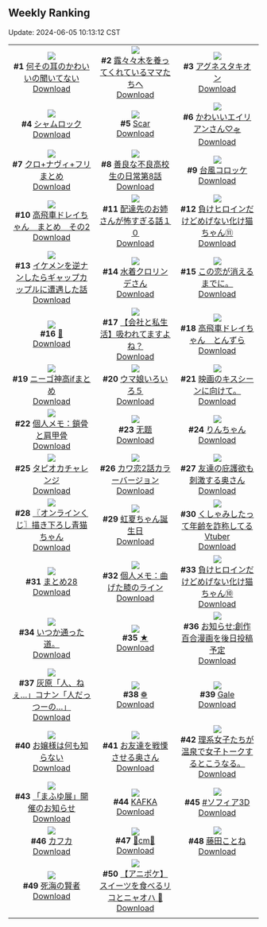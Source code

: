 ## Weekly Ranking
Update: 2024-06-05 10:13:12 CST

|      |      |      |
| :----: | :----: | :----: |
| ![](https://i.pixiv.re/c/240x480/img-master/img/2024/05/29/00/00/55/119141561_p0_master1200.jpg)<br>**#1** [何その耳のかわいいの聞いてない](https://www.pixiv.net/artworks/119141561)<br>[Download](https://i.pixiv.re/img-original/img/2024/05/29/00/00/55/119141561_p0.jpg) | ![](https://i.pixiv.re/c/240x480/img-master/img/2024/05/29/21/32/52/119164000_p0_master1200.jpg)<br>**#2** [露々々木を養ってくれているママたちへ](https://www.pixiv.net/artworks/119164000)<br>[Download](https://i.pixiv.re/img-original/img/2024/05/29/21/32/52/119164000_p0.jpg) | ![](https://i.pixiv.re/c/240x480/img-master/img/2024/05/28/00/16/54/119114038_p0_master1200.jpg)<br>**#3** [アグネスタキオン](https://www.pixiv.net/artworks/119114038)<br>[Download](https://i.pixiv.re/img-original/img/2024/05/28/00/16/54/119114038_p0.jpg) |
| ![](https://i.pixiv.re/c/240x480/img-master/img/2024/05/29/00/00/07/119141373_p0_master1200.jpg)<br>**#4** [シャムロック](https://www.pixiv.net/artworks/119141373)<br>[Download](https://i.pixiv.re/img-original/img/2024/05/29/00/00/07/119141373_p0.jpg) | ![](https://i.pixiv.re/c/240x480/img-master/img/2024/05/29/00/16/35/119142262_p0_master1200.jpg)<br>**#5** [Scar](https://www.pixiv.net/artworks/119142262)<br>[Download](https://i.pixiv.re/img-original/img/2024/05/29/00/16/35/119142262_p0.jpg) | ![](https://i.pixiv.re/c/240x480/img-master/img/2024/05/29/18/51/02/119159231_p0_master1200.jpg)<br>**#6** [かわいいエイリアンさん♡🛸](https://www.pixiv.net/artworks/119159231)<br>[Download](https://i.pixiv.re/img-original/img/2024/05/29/18/51/02/119159231_p0.jpg) |
| ![](https://i.pixiv.re/c/240x480/img-master/img/2024/05/29/19/18/07/119159921_p0_master1200.jpg)<br>**#7** [クロ+ナヴィ+フリまとめ](https://www.pixiv.net/artworks/119159921)<br>[Download](https://i.pixiv.re/img-original/img/2024/05/29/19/18/07/119159921_p0.jpg) | ![](https://i.pixiv.re/c/240x480/img-master/img/2024/05/29/00/01/41/119141655_p0_master1200.jpg)<br>**#8** [善良な不良高校生の日常第8話](https://www.pixiv.net/artworks/119141655)<br>[Download](https://i.pixiv.re/img-original/img/2024/05/29/00/01/41/119141655_p0.jpg) | ![](https://i.pixiv.re/c/240x480/img-master/img/2024/05/30/20/30/04/119189360_p0_master1200.jpg)<br>**#9** [台風コロッケ](https://www.pixiv.net/artworks/119189360)<br>[Download](https://i.pixiv.re/img-original/img/2024/05/30/20/30/04/119189360_p0.png) |
| ![](https://i.pixiv.re/c/240x480/img-master/img/2024/05/29/18/44/35/119159088_p0_master1200.jpg)<br>**#10** [高飛車ドレイちゃん　まとめ　その2](https://www.pixiv.net/artworks/119159088)<br>[Download](https://i.pixiv.re/img-original/img/2024/05/29/18/44/35/119159088_p0.png) | ![](https://i.pixiv.re/c/240x480/img-master/img/2024/05/29/17/18/09/119157051_p0_master1200.jpg)<br>**#11** [配達先のお姉さんが怖すぎる話１０](https://www.pixiv.net/artworks/119157051)<br>[Download](https://i.pixiv.re/img-original/img/2024/05/29/17/18/09/119157051_p0.jpg) | ![](https://i.pixiv.re/c/240x480/img-master/img/2024/05/29/00/00/51/119141551_p0_master1200.jpg)<br>**#12** [負けヒロインだけどめげない化け猫ちゃん⑪](https://www.pixiv.net/artworks/119141551)<br>[Download](https://i.pixiv.re/img-original/img/2024/05/29/00/00/51/119141551_p0.png) |
| ![](https://i.pixiv.re/c/240x480/img-master/img/2024/05/29/00/09/49/119142025_p0_master1200.jpg)<br>**#13** [イケメンを逆ナンしたらギャップカップルに遭遇した話](https://www.pixiv.net/artworks/119142025)<br>[Download](https://i.pixiv.re/img-original/img/2024/05/29/00/09/49/119142025_p0.jpg) | ![](https://i.pixiv.re/c/240x480/img-master/img/2024/05/29/00/00/24/119141449_p0_master1200.jpg)<br>**#14** [水着クロリンデさん](https://www.pixiv.net/artworks/119141449)<br>[Download](https://i.pixiv.re/img-original/img/2024/05/29/00/00/24/119141449_p0.jpg) | ![](https://i.pixiv.re/c/240x480/img-master/img/2024/05/29/19/03/48/119159595_p0_master1200.jpg)<br>**#15** [この恋が消えるまでに。](https://www.pixiv.net/artworks/119159595)<br>[Download](https://i.pixiv.re/img-original/img/2024/05/29/19/03/48/119159595_p0.jpg) |
| ![](https://i.pixiv.re/c/240x480/img-master/img/2024/05/29/00/00/27/119141459_p0_master1200.jpg)<br>**#16** [👾](https://www.pixiv.net/artworks/119141459)<br>[Download](https://i.pixiv.re/img-original/img/2024/05/29/00/00/27/119141459_p0.png) | ![](https://i.pixiv.re/c/240x480/img-master/img/2024/05/28/12/15/21/119124251_p0_master1200.jpg)<br>**#17** [【会社と私生活】吸われてますよね？](https://www.pixiv.net/artworks/119124251)<br>[Download](https://i.pixiv.re/img-original/img/2024/05/28/12/15/21/119124251_p0.jpg) | ![](https://i.pixiv.re/c/240x480/img-master/img/2024/05/28/11/23/02/119123397_p0_master1200.jpg)<br>**#18** [高飛車ドレイちゃん　とんずら](https://www.pixiv.net/artworks/119123397)<br>[Download](https://i.pixiv.re/img-original/img/2024/05/28/11/23/02/119123397_p0.png) |
| ![](https://i.pixiv.re/c/240x480/img-master/img/2024/05/29/00/07/32/119141942_p0_master1200.jpg)<br>**#19** [ニーゴ神高ifまとめ](https://www.pixiv.net/artworks/119141942)<br>[Download](https://i.pixiv.re/img-original/img/2024/05/29/00/07/32/119141942_p0.jpg) | ![](https://i.pixiv.re/c/240x480/img-master/img/2024/05/29/09/33/39/119149902_p0_master1200.jpg)<br>**#20** [ウマ娘いろいろ５](https://www.pixiv.net/artworks/119149902)<br>[Download](https://i.pixiv.re/img-original/img/2024/05/29/09/33/39/119149902_p0.jpg) | ![](https://i.pixiv.re/c/240x480/img-master/img/2024/05/29/15/30/56/119155182_p0_master1200.jpg)<br>**#21** [映画のキスシーンに向けて。](https://www.pixiv.net/artworks/119155182)<br>[Download](https://i.pixiv.re/img-original/img/2024/05/29/15/30/56/119155182_p0.jpg) |
| ![](https://i.pixiv.re/c/240x480/img-master/img/2024/05/30/06/00/10/119174835_p0_master1200.jpg)<br>**#22** [個人メモ：鎖骨と肩甲骨](https://www.pixiv.net/artworks/119174835)<br>[Download](https://i.pixiv.re/img-original/img/2024/05/30/06/00/10/119174835_p0.jpg) | ![](https://i.pixiv.re/c/240x480/img-master/img/2024/05/29/10/17/33/119150705_p0_master1200.jpg)<br>**#23** [无题](https://www.pixiv.net/artworks/119150705)<br>[Download](https://i.pixiv.re/img-original/img/2024/05/29/10/17/33/119150705_p0.jpg) | ![](https://i.pixiv.re/c/240x480/img-master/img/2024/05/28/00/35/16/119114645_p0_master1200.jpg)<br>**#24** [りんちゃん](https://www.pixiv.net/artworks/119114645)<br>[Download](https://i.pixiv.re/img-original/img/2024/05/28/00/35/16/119114645_p0.png) |
| ![](https://i.pixiv.re/c/240x480/img-master/img/2024/05/29/22/32/29/119166025_p0_master1200.jpg)<br>**#25** [タピオカチャレンジ](https://www.pixiv.net/artworks/119166025)<br>[Download](https://i.pixiv.re/img-original/img/2024/05/29/22/32/29/119166025_p0.png) | ![](https://i.pixiv.re/c/240x480/img-master/img/2024/05/28/12/00/25/119124024_p0_master1200.jpg)<br>**#26** [カワ恋2話カラーバージョン](https://www.pixiv.net/artworks/119124024)<br>[Download](https://i.pixiv.re/img-original/img/2024/05/28/12/00/25/119124024_p0.jpg) | ![](https://i.pixiv.re/c/240x480/img-master/img/2024/05/28/00/07/52/119113718_p0_master1200.jpg)<br>**#27** [友達の庇護欲も刺激する奥さん](https://www.pixiv.net/artworks/119113718)<br>[Download](https://i.pixiv.re/img-original/img/2024/05/28/00/07/52/119113718_p0.jpg) |
| ![](https://i.pixiv.re/c/240x480/img-master/img/2024/05/29/17/39/50/119157520_p0_master1200.jpg)<br>**#28** [〖オンラインくじ〗描き下ろし青猫ちゃん](https://www.pixiv.net/artworks/119157520)<br>[Download](https://i.pixiv.re/img-original/img/2024/05/29/17/39/50/119157520_p0.jpg) | ![](https://i.pixiv.re/c/240x480/img-master/img/2024/05/29/00/17/34/119142294_p0_master1200.jpg)<br>**#29** [虹夏ちゃん誕生日](https://www.pixiv.net/artworks/119142294)<br>[Download](https://i.pixiv.re/img-original/img/2024/05/29/00/17/34/119142294_p0.png) | ![](https://i.pixiv.re/c/240x480/img-master/img/2024/05/29/20/09/31/119161319_p0_master1200.jpg)<br>**#30** [くしゃみしたって年齢を詐称してるVtuber](https://www.pixiv.net/artworks/119161319)<br>[Download](https://i.pixiv.re/img-original/img/2024/05/29/20/09/31/119161319_p0.png) |
| ![](https://i.pixiv.re/c/240x480/img-master/img/2024/05/29/12/45/23/119152843_p0_master1200.jpg)<br>**#31** [まとめ28](https://www.pixiv.net/artworks/119152843)<br>[Download](https://i.pixiv.re/img-original/img/2024/05/29/12/45/23/119152843_p0.jpg) | ![](https://i.pixiv.re/c/240x480/img-master/img/2024/05/28/06/00/08/119119317_p0_master1200.jpg)<br>**#32** [個人メモ：曲げた膝のライン](https://www.pixiv.net/artworks/119119317)<br>[Download](https://i.pixiv.re/img-original/img/2024/05/28/06/00/08/119119317_p0.jpg) | ![](https://i.pixiv.re/c/240x480/img-master/img/2024/05/28/00/01/17/119113367_p0_master1200.jpg)<br>**#33** [負けヒロインだけどめげない化け猫ちゃん⑩](https://www.pixiv.net/artworks/119113367)<br>[Download](https://i.pixiv.re/img-original/img/2024/05/28/00/01/17/119113367_p0.png) |
| ![](https://i.pixiv.re/c/240x480/img-master/img/2024/05/29/21/49/26/119164546_p0_master1200.jpg)<br>**#34** [いつか通った道。](https://www.pixiv.net/artworks/119164546)<br>[Download](https://i.pixiv.re/img-original/img/2024/05/29/21/49/26/119164546_p0.jpg) | ![](https://i.pixiv.re/c/240x480/img-master/img/2024/05/29/00/00/14/119141404_p0_master1200.jpg)<br>**#35** [★](https://www.pixiv.net/artworks/119141404)<br>[Download](https://i.pixiv.re/img-original/img/2024/05/29/00/00/14/119141404_p0.png) | ![](https://i.pixiv.re/c/240x480/img-master/img/2024/05/29/11/04/32/119151315_p0_master1200.jpg)<br>**#36** [お知らせ:創作百合漫画を後日投稿予定](https://www.pixiv.net/artworks/119151315)<br>[Download](https://i.pixiv.re/img-original/img/2024/05/29/11/04/32/119151315_p0.jpg) |
| ![](https://i.pixiv.re/c/240x480/img-master/img/2024/05/29/17/25/58/119157196_p0_master1200.jpg)<br>**#37** [灰原「人、ねぇ…」コナン「人だっつーの…」](https://www.pixiv.net/artworks/119157196)<br>[Download](https://i.pixiv.re/img-original/img/2024/05/29/17/25/58/119157196_p0.jpg) | ![](https://i.pixiv.re/c/240x480/img-master/img/2024/05/28/00/54/17/119115176_p0_master1200.jpg)<br>**#38** [❁](https://www.pixiv.net/artworks/119115176)<br>[Download](https://i.pixiv.re/img-original/img/2024/05/28/00/54/17/119115176_p0.jpg) | ![](https://i.pixiv.re/c/240x480/img-master/img/2024/05/30/00/00/21/119169008_p0_master1200.jpg)<br>**#39** [Gale](https://www.pixiv.net/artworks/119169008)<br>[Download](https://i.pixiv.re/img-original/img/2024/05/30/00/00/21/119169008_p0.png) |
| ![](https://i.pixiv.re/c/240x480/img-master/img/2024/05/29/11/19/59/119151528_p0_master1200.jpg)<br>**#40** [お嬢様は何も知らない](https://www.pixiv.net/artworks/119151528)<br>[Download](https://i.pixiv.re/img-original/img/2024/05/29/11/19/59/119151528_p0.png) | ![](https://i.pixiv.re/c/240x480/img-master/img/2024/05/29/00/06/53/119141914_p0_master1200.jpg)<br>**#41** [お友達を戦慄させる奥さん](https://www.pixiv.net/artworks/119141914)<br>[Download](https://i.pixiv.re/img-original/img/2024/05/29/00/06/53/119141914_p0.jpg) | ![](https://i.pixiv.re/c/240x480/img-master/img/2024/05/30/19/58/55/119188376_p0_master1200.jpg)<br>**#42** [理系女子たちが温泉で女子トークするとこうなる。](https://www.pixiv.net/artworks/119188376)<br>[Download](https://i.pixiv.re/img-original/img/2024/05/30/19/58/55/119188376_p0.jpg) |
| ![](https://i.pixiv.re/c/240x480/img-master/img/2024/05/29/00/00/37/119141493_p0_master1200.jpg)<br>**#43** [「まふゆ展」開催のお知らせ](https://www.pixiv.net/artworks/119141493)<br>[Download](https://i.pixiv.re/img-original/img/2024/05/29/00/00/37/119141493_p0.jpg) | ![](https://i.pixiv.re/c/240x480/img-master/img/2024/05/29/00/25/51/119142557_p0_master1200.jpg)<br>**#44** [KAFKA](https://www.pixiv.net/artworks/119142557)<br>[Download](https://i.pixiv.re/img-original/img/2024/05/29/00/25/51/119142557_p0.jpg) | ![](https://i.pixiv.re/c/240x480/img-master/img/2024/05/28/10/13/14/119122479_p0_master1200.jpg)<br>**#45** [#ソフィア3D](https://www.pixiv.net/artworks/119122479)<br>[Download](https://i.pixiv.re/img-original/img/2024/05/28/10/13/14/119122479_p0.jpg) |
| ![](https://i.pixiv.re/c/240x480/img-master/img/2024/05/29/05/10/37/119147142_p0_master1200.jpg)<br>**#46** [カフカ](https://www.pixiv.net/artworks/119147142)<br>[Download](https://i.pixiv.re/img-original/img/2024/05/29/05/10/37/119147142_p0.png) | ![](https://i.pixiv.re/c/240x480/img-master/img/2024/05/29/21/04/05/119163023_p0_master1200.jpg)<br>**#47** [🖤cm🤍](https://www.pixiv.net/artworks/119163023)<br>[Download](https://i.pixiv.re/img-original/img/2024/05/29/21/04/05/119163023_p0.png) | ![](https://i.pixiv.re/c/240x480/img-master/img/2024/05/29/06/08/18/119147676_p0_master1200.jpg)<br>**#48** [藤田ことね](https://www.pixiv.net/artworks/119147676)<br>[Download](https://i.pixiv.re/img-original/img/2024/05/29/06/08/18/119147676_p0.jpg) |
| ![](https://i.pixiv.re/c/240x480/img-master/img/2024/05/28/10/08/00/119122416_p0_master1200.jpg)<br>**#49** [死海の賢者](https://www.pixiv.net/artworks/119122416)<br>[Download](https://i.pixiv.re/img-original/img/2024/05/28/10/08/00/119122416_p0.jpg) | ![](https://i.pixiv.re/c/240x480/img-master/img/2024/05/29/01/23/29/119144081_p0_master1200.jpg)<br>**#50** [【アニポケ】スイーツを食べるリコとニャオハ 🌿](https://www.pixiv.net/artworks/119144081)<br>[Download](https://i.pixiv.re/img-original/img/2024/05/29/01/23/29/119144081_p0.jpg) |
|      |
